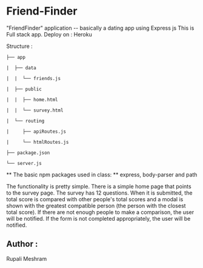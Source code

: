 # Friend-Finder
 "FriendFinder" application -- basically a dating app using Express js 
 This is Full stack app.
 Deploy on  : Heroku

Structure :
```
├── app

|  ├── data

|  |  └── friends.js

|  ├── public

|  |  ├── home.html

|  |  └── survey.html

|  └── routing

|     ├── apiRoutes.js

|     └── htmlRoutes.js

├── package.json

└── server.js
```

 ** The basic npm packages used in class:  **
 express, body-parser and path

The functionality is pretty simple. 
There is a simple home page that points to the survey page. The survey has 12 questions. When it is submitted, the total score is compared with other people's total scores and a modal is shown with the greatest compatible person (the person with the closest total score). If there are not enough people to make a comparison, the user will be notified. 
If the form is not completed appropriately, the user will be notified.

## Author : 
Rupali Meshram
